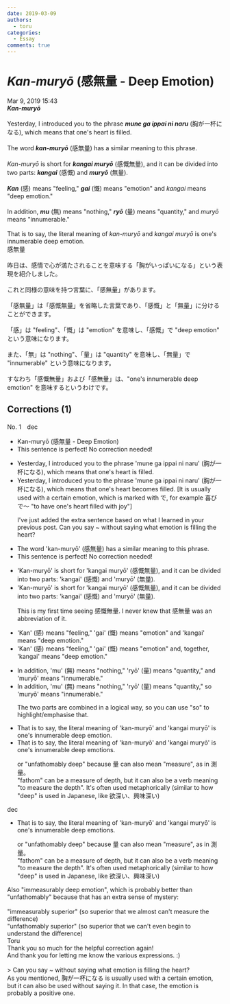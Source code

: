 ```yaml
---
date: 2019-03-09
authors:
  - toru
categories:
  - Essay
comments: true
---
```


# <strong><em>Kan-muryō</strong></em> (感無量 - Deep Emotion)
<div class="date">Mar 9, 2019 15:43</div>
<div id="post"><div id="body_show_ori">
<strong><em>Kan-muryō</strong></em><br/><br/>Yesterday, I introduced you to the phrase <strong><em>mune ga ippai ni naru</em></strong> (胸が一杯になる), which means that one's heart is filled.<br/><br/>The word <strong><em>kan-muryō</em></strong> (感無量) has a similar meaning to this phrase.<br/><br/><em>Kan-muryō</em> is short for <strong><em>kangai muryō</em></strong> (感慨無量), and it can be divided into two parts: <strong><em>kangai</em></strong> (感慨) and <strong><em>muryō</em></strong> (無量).<br/><br/><strong><em>Kan</em></strong> (感) means "feeling," <strong><em>gai</em></strong> (慨) means "emotion" and <em>kangai</em> means "deep emotion."<br/><br/>In addition, <strong><em>mu</em></strong> (無) means "nothing," <strong><em>ryō</em></strong> (量) means "quantity," and <em>muryō</em> means "innumerable."<br/><br/>That is to say, the literal meaning of <em>kan-muryō</em> and <em>kangai muryō</em> is one's innumerable deep emotion.
</div></div>

<!-- more -->

<div id="post_ja"><div id="body_show_mo">
感無量<br/><br/>昨日は、感情で心が満たされることを意味する「胸がいっぱいになる」という表現を紹介しました。<br/><br/>これと同様の意味を持つ言葉に、「感無量」があります。<br/><br/>「感無量」は「感慨無量」を省略した言葉であり、「感慨」と「無量」に分けることができます。<br/><br/>「感」は "feeling"、「慨」は "emotion" を意味し、「感慨」で "deep emotion" という意味になります。<br/><br/>また、「無」は "nothing"、「量」は "quantity" を意味し、「無量」で "innumerable" という意味になります。<br/><br/>すなわち「感慨無量」および「感無量」は、"one's innumerable deep emotion" を意味するというわけです。
</div></div>

## Corrections (1)
<div id="block"><div class="first_name"> No. 1　<span class="just_name">dec</span></div><div id="block2">
<ul class="correction_field">
<li class="incorrect">Kan-muryō (感無量 - Deep Emotion)</li>
<li class="corrected perfect">This sentence is perfect! No correction needed!</li>
</ul>
<ul class="correction_field">
<li class="incorrect">Yesterday, I introduced you to the phrase 'mune ga ippai ni naru' (胸が一杯になる), which means that one's heart is filled.</li>
<li class="corrected correct">
Yesterday, I introduced you to the phrase 'mune ga ippai ni naru' (胸が一杯になる), which means that one's heart <span class="f_blue">becomes</span> filled. <span class="f_blue">[It is usually used with a certain emotion, which is marked with で, for example 喜びで～ "to have one's heart filled with joy"]</span>
<p class="correction_comment">I've just added the extra sentence based on what I learned in your previous post. Can you say ~ without saying what emotion is filling the heart?</p>
</li>
</ul>
<ul class="correction_field">
<li class="incorrect">The word 'kan-muryō' (感無量) has a similar meaning to this phrase.</li>
<li class="corrected perfect">This sentence is perfect! No correction needed!</li>
</ul>
<ul class="correction_field">
<li class="incorrect">'Kan-muryō' is short for 'kangai muryō' (感慨無量), and it can be divided into two parts: 'kangai' (感慨) and 'muryō' (無量).</li>
<li class="corrected correct">
'Kan-muryō' is short for 'kangai muryō' (感慨無量), and it can be divided into two parts: 'kangai' (感慨) and 'muryō' (無量).
<p class="correction_comment">This is my first time seeing 感慨無量. I never knew that 感無量 was an abbreviation of it.</p>
</li>
</ul>
<ul class="correction_field">
<li class="incorrect">'Kan' (感) means "feeling," 'gai' (慨) means "emotion" and 'kangai' means "deep emotion."</li>
<li class="corrected correct">
'Kan' (感) means "feeling," 'gai' (慨) means "emotion" and<span class="f_blue">, together,</span> 'kangai' means "deep emotion."
</li>
</ul>
<ul class="correction_field">
<li class="incorrect">In addition, 'mu' (無) means "nothing," 'ryō' (量) means "quantity," and 'muryō' means "innumerable."</li>
<li class="corrected correct">
In addition, 'mu' (無) means "nothing," 'ryō' (量) means "quantity," <span class="f_blue">so</span> 'muryō' means "innumerable."
<p class="correction_comment">The two parts are combined in a logical way, so you can use "so" to highlight/emphasise that.</p>
</li>
</ul>
<ul class="correction_field">
<li class="incorrect">That is to say, the literal meaning of 'kan-muryō' and 'kangai muryō' is one's innumerable deep emotion.</li>
<li class="corrected correct">
That is to say, the literal meaning of 'kan-muryō' and 'kangai muryō' is one's innumerable deep emotion<span class="f_blue">s</span>.
<p class="correction_comment">or "unfathomably deep" because 量 can also mean "measure", as in 測量。<br/>"fathom" can be a measure of depth, but it can also be a verb meaning "to measure the depth". It's often used metaphorically (similar to how "deep" is used in Japanese, like 欲深い、興味深い)</p>
</li>
</ul>
</div><div class="name"><span class="just_name">dec</span><br><div class="quote_field"><ul class="correction_field">
<li class="corrected correct">
That is to say, the literal meaning of 'kan-muryō' and 'kangai muryō' is one's innumerable deep emotion<span class="f_blue">s</span>.
<p class="correction_comment">
or "unfathomably deep" because 量 can also mean "measure", as in 測量。<br/>"fathom" can be a measure of depth, but it can also be a verb meaning "to measure the depth". It's often used metaphorically (similar to how "deep" is used in Japanese, like 欲深い、興味深い)
</p>
</li>
</ul></div>
Also "immeasurably deep emotion", which is probably better than "unfathomably" because that has an extra sense of mystery:<br/><br/>"immeasurably superior" (so superior that we almost can't measure the difference)<br/>"unfathomably superior" (so superior that we can't even begin to understand the difference)
</div>
<div class="name"><span class="just_name">Toru</span><br>
Thank you so much for the helpful correction again!<br/>And thank you for letting me know the various expressions. :)<br/><br/>&gt; Can you say ~ without saying what emotion is filling the heart?<br/>As you mentioned, 胸が一杯になる is usually used with a certain emotion, but it can also be used without saying it. In that case, the emotion is probably a positive one. 
</div>
</div>
